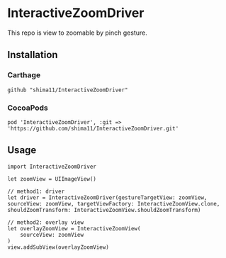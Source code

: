 # InteractiveZoomDriver
This repo is view to zoomable by pinch gesture.

## Installation

### Carthage

```
github "shima11/InteractiveZoomDriver"
```

### CocoaPods

```
pod 'InteractiveZoomDriver', :git => 'https://github.com/shima11/InteractiveZoomDriver.git'
```

## Usage

```
import InteractiveZoomDriver

let zoomView = UIImageView()

// method1: driver
let driver = InteractiveZoomDriver(gestureTargetView: zoomView, sourceView: zoomView, targetViewFactory: InteractiveZoomView.clone, shouldZoomTransform: InteractiveZoomView.shouldZoomTransform)

// method2: overlay view
let overlayZoomView = InteractiveZoomView(
    sourceView: zoomView
)
view.addSubView(overlayZoomView)

```
